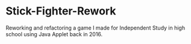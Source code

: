 # Stick-Fighter-Rework
Reworking and refactoring a game I made for Independent Study in high school using Java Applet back in 2016.
